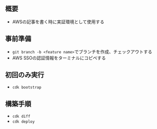 ## 概要
- AWSの記事を書く時に実証環境として使用する

## 事前準備
- `git branch -b <feature name>`でブランチを作成、チェックアウトする
- AWS SSOの認証情報をターミナルにコピペする

## 初回のみ実行
- `cdk bootstrap`

## 構築手順
- `cdk diff`
- `cdk deploy`
